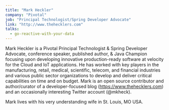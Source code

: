 ```yaml
---
title: "Mark Heckler"
company: "Pivotal"
job: "Principal Technologist/Spring Developer Advocate"
link: "http://www.thehecklers.com"
talks:
  - go-reactive-with-your-data
---
```


Mark Heckler is a Pivotal Principal Technologist & Spring Developer Advocate, conference speaker, published author, & Java Champion focusing upon developing innovative production-ready software at velocity for the Cloud and IoT applications. He has worked with key players in the manufacturing, retail, medical, scientific, telecom, and financial industries and various public sector organizations to develop and deliver critical capabilities on time and on budget. Mark is an open source contributor and author/curator of a developer-focused blog (https://www.thehecklers.com) and an occasionally interesting Twitter account (@mkheck).

Mark lives with his very understanding wife in St. Louis, MO USA.

